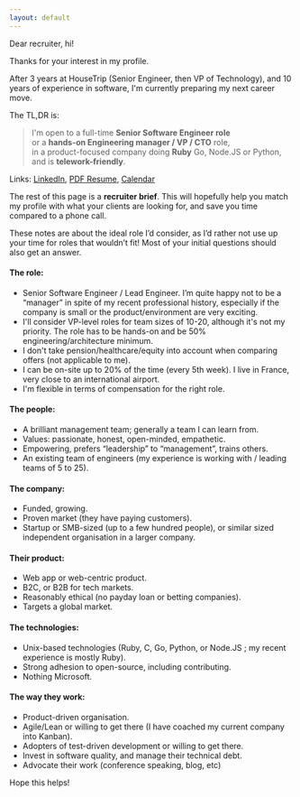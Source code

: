 ```yaml
---
layout: default
---
```



Dear recruiter, hi!

Thanks for your interest in my profile.

After 3 years at HouseTrip (Senior Engineer, then VP of Technology), and 10
years of experience in software, I'm currently preparing my next career move.

The TL,DR is:

> I'm open to a full-time **Senior Software Engineer role**<br/>
> or a **hands-on
> Engineering manager / VP / CTO** role, <br/>
> in a product-focused company doing **Ruby** Go,
> Node.JS or Python, <br/>
> and is **telework-friendly**.

Links: [LinkedIn](http://linkedin.com/in/mezis), [PDF
Resume](http://cl.ly/3C2G3Y06161s), [Calendar](http://doodle.com/mezis)

The rest of this page is a **recruiter brief**. This will hopefully help you
match my profile with what your clients are looking for, and save you time
compared to a phone call.

These notes are about the ideal role I’d consider, as I’d rather not use up
your time for roles that wouldn’t fit! Most of your initial questions should
also get an answer.


#### The role:

* Senior Software Engineer / Lead Engineer.  I’m quite happy not to be a
  “manager” in spite of my recent professional history, especially if the
  company is small or the product/environment are very exciting.
* I'll consider VP-level roles for team sizes of 10-20, although it's not my
  priority.  The role has to be hands-on and be 50% engineering/architecture
  minimum.
* I don't take pension/healthcare/equity into account when comparing offers (not
  applicable to me).
* I can be on-site up to 20% of the time (every 5th week). I live in France,
  very close to an international airport.
* I'm flexible in terms of compensation for the right role.


#### The people:

* A brilliant management team; generally a team I can learn from.
* Values: passionate, honest, open-minded, empathetic.
* Empowering, prefers “leadership” to “management”, trains others.
* An existing team of engineers (my experience is working with / leading teams
  of 5 to 25).


#### The company:

* Funded, growing.
* Proven market (they have paying customers).
* Startup or SMB-sized (up to a few hundred people), or similar sized
  independent organisation in a larger company.


#### Their product:


* Web app or web-centric product.
* B2C, or B2B for tech markets.
* Reasonably ethical (no payday loan or betting companies).
* Targets a global market.


#### The technologies:


* Unix-based technologies (Ruby, C, Go, Python, or Node.JS ; my recent
  experience is mostly Ruby).
* Strong adhesion to open-source, including contributing.
* Nothing Microsoft.


#### The way they work:


* Product-driven organisation.
* Agile/Lean or willing to get there (I have coached my current company into Kanban).
* Adopters of test-driven development or willing to get there.
* Invest in software quality, and manage their technical debt.
* Advocate their work (conference speaking, blog, etc)

Hope this helps!

